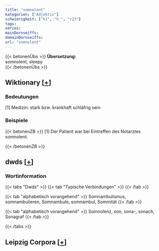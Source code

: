 ```yaml
---
title: "somnolent"
kategorien: ["Adjektiv"]
schwierigkeit: ["k1", "h_", "r23"]
tags:
series:
mainDornseiffs:
domainDornseiffs:
url: "somnolent"
---
```


{{< betonenÜbs >}}
**Übersetzung:**  
somnolent, sleepy  
{{< /betonenÜbs >}}

## Wiktionary [[+](https://de.wiktionary.org/wiki/somnolent)]

### Bedeutungen
[1] Medizin: stark bzw. krankhaft schläfrig sein  

### Beispiele
{{< betonenZB >}}
[1] Der Patient war bei Eintreffen des Notarztes somnolent.  

{{< /betonenZB >}}


## dwds [[+](https://www.dwds.de/wb/somnolent)]

### Wortinformation
{{< tabs "Dwds" >}}
{{< tab "Typische Verbindungen" >}}
{{< /tab >}}

{{< tab "alphabetisch vorangehend" >}}
Somnambulismus, somnambulieren, Somnambule, somnambul, Sommität
{{< /tab >}}

{{< tab "alphabetisch vorangehend" >}}
Somnolenz, son, sona-, sonach, Sonagraf
{{< /tab >}}

{{< /tabs >}}

## Leipzig Corpora [[+](https://corpora.uni-leipzig.de/en/res?word=somnolent&corpusId=deu_newscrawl-public_2018)]

